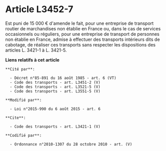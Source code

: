 # Article L3452-7

Est puni de 15 000 € d'amende le fait, pour une entreprise de transport routier de marchandises non établie en France ou,
dans le cas de services occasionnels ou réguliers, pour une entreprise de transport de personnes non établie en France,
admise à effectuer des transports intérieurs dits de cabotage, de réaliser ces transports sans respecter les dispositions des
articles L. 3421-1 à L. 3421-5.

**Liens relatifs à cet article**

	**Cité par**:

	  - Décret n°85-891 du 16 août 1985 - art. 6 (VT)
	  - Code des transports - art. L3451-2 (V)
	  - Code des transports - art. L3521-5 (V)
	  - Code des transports - art. L3551-5 (V)

	**Modifié par**:

	  - Loi n°2015-990 du 6 août 2015 - art. 6

	**Cite**:

	  - Code des transports - art. L3421-1 (V)

	**Codifié par**:

	  - Ordonnance n°2010-1307 du 28 octobre 2010 - art. (V)
